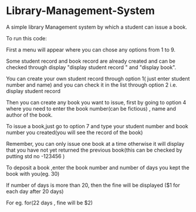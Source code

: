 # Library-Management-System

A simple library Management system by which a student can issue a book.

To run this code:

First a menu will appear where you can chose any options from 1 to 9.

Some student record and book record are already created and can be checked through display "display student record " and "display book".

You can create your own student record through option 1( just enter student number and name) and you can check it in the list through option 2 i.e. display student record

Then you can create any book you want to issue, first by going to option 4 where you need to enter the book number(can be fictious) , name and author of the book.

To issue a book,just go to option 7 and type your student number and book number you created(you will see the record of the book)

Remember, you can only issue one book at a time otherwise it will display that you have not yet returned the previous book(this can be checked by putting std no -123456 )

To deposit a book ,enter the book number and number of days you kept the book with you(eg. 30)

If number of days is more than 20, then the fine will be displayed ($1 for each day after 20 days)

For eg. for(22 days , fine will be $2)
